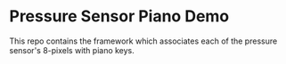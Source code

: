 # Pressure Sensor Piano Demo
This repo contains the framework which associates each of the pressure sensor's 8-pixels with piano keys.
